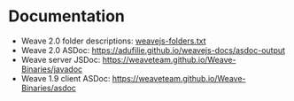 # Documentation

* Weave 2.0 folder descriptions: [weavejs-folders.txt](weavejs-folders.txt)
* Weave 2.0 ASDoc: https://adufilie.github.io/weavejs-docs/asdoc-output
* Weave server JSDoc: https://weaveteam.github.io/Weave-Binaries/javadoc
* Weave 1.9 client ASDoc: https://weaveteam.github.io/Weave-Binaries/asdoc
